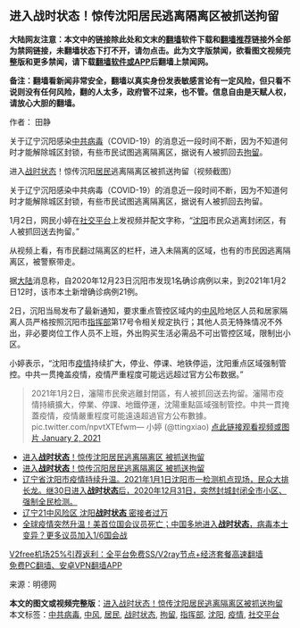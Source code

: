  <h2>进入战时状态！惊传沈阳居民逃离隔离区被抓送拘留</h2> <p class="notice"><b>大陆网友注意：本文中的链接除此处和文末的<a href="https://github.com/bannedbook/fanqiang" >翻墙</a>软件下载和<a href="https://github.com/killgcd/justmysocks/blob/master/README.md">翻墙推荐</a>链接外全部为禁网链接，未翻墙状态下打不开，请勿点击。此为文字版禁闻，欲看图文视频完整版和更多禁闻，请下载<a href="https://github.com/bannedbook/fanqiang">翻墙软件或APP</a>后翻墙上禁闻网。</p><p>备注：翻墙看新闻非常安全，翻墙以真实身份发表敏感言论有一定风险，但只看不说则没有任何风险，翻的人太多，政府管不过来，也不管。信息自由是天赋人权，请放心大胆的翻墙。</b></p>  <div class="entry"> <p>作者： 田静</p> <p id="summary">关于辽宁沉阳感染<a href="https://www.bannedbook.org/bnews/tag/%e4%b8%ad%e5%85%b1%e7%97%85%e6%af%92/" class="st_tag internal_tag" rel="tag" title="标签 中共病毒 下的日志">中共病毒</a>（COVID-19）的消息近一段时间不断，因为不知道何时才能解除城区封锁，有些市民试图逃离隔离区，据说有人被抓回去<a href="https://www.bannedbook.org/bnews/tag/%E6%8B%98%E7%95%99/" class="st_tag internal_tag" rel="tag" title="标签 拘留 下的日志">拘留</a>。</p> <p id="conimg">进入<a href="https://www.bannedbook.org/bnews/tag/%E6%88%98%E6%97%B6%E7%8A%B6%E6%80%81/" class="st_tag internal_tag" rel="tag" title="标签 战时状态 下的日志">战时状态</a>！惊传沉阳<a href="https://www.bannedbook.org/bnews/tag/%E5%B1%85%E6%B0%91/" class="st_tag internal_tag" rel="tag" title="标签 居民 下的日志">居民</a>逃离隔离区被抓送拘留（视频截图）</p>  <p>关于辽宁沉阳感染中共病毒（COVID-19）的消息近一段时间不断，因为不知道何时才能解除城区封锁，有些市民试图逃离隔离区，据说有人被抓回去拘留。</p> <p>1月2日，网民小婷在<a href="https://www.bannedbook.org/bnews/tag/%E7%A4%BE%E4%BA%A4%E5%B9%B3%E5%8F%B0/" class="st_tag internal_tag" rel="tag" title="标签 社交平台 下的日志">社交平台</a>上发视频并配文字称，“<a href="https://www.bannedbook.org/bnews/tag/%e6%b2%88%e9%98%b3/" class="st_tag internal_tag" rel="tag" title="标签 沈阳 下的日志">沈阳</a>市民众逃离封闭区，有人被抓回送去拘留。”</p> <p>从视频上看，有市民翻过隔离区的栏杆，进入未隔离的区域，也有的市民因逃离隔离区，被警察带走。</p>  <p>据<span class='wp_keywordlink_affiliate'><a href="https://www.bannedbook.org/" title="大陆" target="_blank">大陆</a></span>消息称，自2020年12月23日沉阳市发现1名确诊病例以来，到2021年1月2日12时，该市本土新增确诊病例21例。</p> <p>2日，沉阳当局发布了最新通知，要求重点管控区域内的<a href="https://www.bannedbook.org/bnews/tag/%E4%B8%AD%E9%A3%8E/" class="st_tag internal_tag" rel="tag" title="标签 中风 下的日志">中风</a>险地区人员和居家隔离人员严格按照沉阳市<a href="https://www.bannedbook.org/bnews/tag/%E6%8C%87%E6%8C%A5%E9%83%A8/" class="st_tag internal_tag" rel="tag" title="标签 指挥部 下的日志">指挥部</a>第17号令相关规定执行；其他人员无特殊情况不外出，非必要岗位工作人员不上班，外出购买生活必需品不可出管控区域，限制出小区。</p> <p>小婷表示，“沈阳市<a href="https://www.bannedbook.org/bnews/tag/%E7%96%AB%E6%83%85/" class="st_tag internal_tag" rel="tag" title="标签 疫情 下的日志">疫情</a>持续扩大，停业、停课、地铁停运，沈阳重点区域强制管控。中共一贯掩盖疫情，疫情严重程度可能远远超过官方公布数据。”</p>  <blockquote><p>2021年1月2日，瀋陽市民衆逃離封閉區，有人被抓回送去拘留。瀋陽市疫情持續擴大，停業、停課、地鐵停運，沈陽重點區域强制管控。中共一貫掩蓋疫情，疫情嚴重程度可能遠遠超過官方公布數據。 pic.twitter.com/npvtXTEfwm— 小婷 (@ttingxiao) <a href="https://twitter.com/ttingxiao/status/1345382897696423936?ref_src=twsrc%5Etfw">点此链接观看视频或图片 January 2, 2021</a></p></blockquote> <ul class='op-related-articles' title='相关阅读'> <li><a href='https://www.bannedbook.org/bnews/comments/20210103/1460117.html' target='_blank'>进入<b>战时状态</b>！惊传沈阳居民逃离隔离区 被抓送拘留</a></li> <li><a href='https://www.bannedbook.org/bnews/comments/20210103/1459922.html' target='_blank'>进入<b>战时状态</b>！惊传沉阳居民逃离隔离区 被抓送拘留</a></li> <li><a href='https://www.bannedbook.org/bnews/bannedvideo/20210101/1459117.html' target='_blank'>辽宁省沈阳市疫情持续升温。2021年1月1日沈阳市一检测机点现场，民众大排长龙。继30日进入<b>战时状态</b>后，2020年12月31日，突然封城封闭全市小区、强制全民检测。</a></li> <li><a href='https://www.bannedbook.org/bnews/cbnews/20201231/1458506.html' target='_blank'>辽宁21中风险区 沈阳<b>战时状态</b> 密接者过万</a></li> <li><a href='https://www.bannedbook.org/bnews/bannedvideo/20201231/1458405.html' target='_blank'>全球疫情突然升温！美首位国会议员死亡；中国多地进入<b>战时状态</b>，病毒本土变异？更多议员加入1/6国会战</a></li> </ul> <p class="texttj"> <a href="https://www.bannedbook.org/forum23/topic22702.html" target="_blank">V2free机场25%引荐返利：全平台免费SS/V2ray节点+经济套餐高速翻墙</a><br/> <a href="https://github.com/bannedbook/fanqiang/wiki/%E7%A6%81%E9%97%BB%E7%BD%91%E5%AE%89%E5%8D%93%E7%BF%BB%E5%A2%99%E6%96%B0%E9%97%BBAPP" target="_blank">免费PC翻墙、安卓VPN翻墙APP</a></p><p> 来源：明德网 </p><a name='sharetosocial'></a>       <div><b>本文的图文或视频完整版</b>：<a href='https://www.bannedbook.org/bnews/cbnews/20210103/1460139.html'>进入战时状态！惊传沈阳居民逃离隔离区被抓送拘留</a></div>  </div><!--END ENTRY--> <div class="postfooter"> <div>本文标签：<a href="https://www.bannedbook.org/bnews/tag/%e4%b8%ad%e5%85%b1%e7%97%85%e6%af%92/" rel="tag">中共病毒</a>, <a href="https://www.bannedbook.org/bnews/tag/%E4%B8%AD%E9%A3%8E/" rel="tag">中风</a>, <a href="https://www.bannedbook.org/bnews/tag/%E5%B1%85%E6%B0%91/" rel="tag">居民</a>, <a href="https://www.bannedbook.org/bnews/tag/%E6%88%98%E6%97%B6%E7%8A%B6%E6%80%81/" rel="tag">战时状态</a>, <a href="https://www.bannedbook.org/bnews/tag/%E6%8B%98%E7%95%99/" rel="tag">拘留</a>, <a href="https://www.bannedbook.org/bnews/tag/%E6%8C%87%E6%8C%A5%E9%83%A8/" rel="tag">指挥部</a>, <a href="https://www.bannedbook.org/bnews/tag/%e6%b2%88%e9%98%b3/" rel="tag">沈阳</a>, <a href="https://www.bannedbook.org/bnews/tag/%E7%96%AB%E6%83%85/" rel="tag">疫情</a>, <a href="https://www.bannedbook.org/bnews/tag/%E7%A4%BE%E4%BA%A4%E5%B9%B3%E5%8F%B0/" rel="tag">社交平台</a></div>  </div><!--END POSTFOOTER--> 